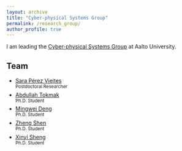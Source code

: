 ```yaml
---
layout: archive
title: "Cyber-physical Systems Group"
permalink: /research_group/
author_profile: true
---
```


I am leading the [Cyber-physical Systems Group](https://www.aalto.fi/en/department-of-electrical-engineering-and-automation/cyber-physical-systems) at Aalto University.

## Team

* [Sara Pérez Vieites](https://sarapv.github.io/)  
<sup>Postdoctoral Researcher</sup>
* [Abdullah Tokmak](https://research.aalto.fi/en/persons/abdullah-tokmak)  
<sup>Ph.D. Student</sup>
* [Mingwei Deng](https://research.aalto.fi/en/persons/mingwei-deng)  
<sup>Ph.D. Student</sup>
* [Zheng Shen](https://research.aalto.fi/en/persons/zheng-shen)  
<sup>Ph.D. Student</sup>
* [Xinyi Sheng](https://research.aalto.fi/en/persons/xinyi-sheng)  
<sup>Ph.D. Student</sup>
